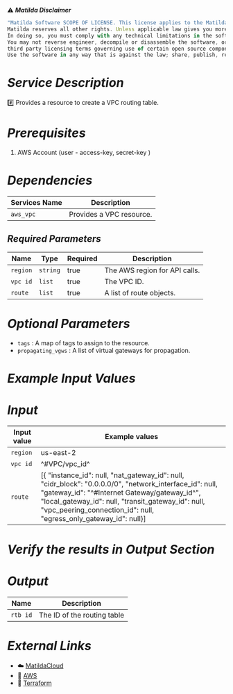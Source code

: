 :warning: ***Matilda Disclaimer***
```javascript
"Matilda Software SCOPE OF LICENSE. This license applies to the Matilda cloud product. The software is licensed, not sold. This agreement only gives you some rights to use the software. 
Matilda reserves all other rights. Unless applicable law gives you more rights despite this limitation, you may use the software only as expressly permitted in this agreement. 
In doing so, you must comply with any technical limitations in the software that only allow you to use it in certain ways. 
You may not reverse engineer, decompile or disassemble the software, or otherwise attempt to derive the source code for the software except and solely to the extent required by 
third party licensing terms governing use of certain open source components that may be included in the software; remove, minimize, block or modify any notices of Matilda or its suppliers in the software 
Use the software in any way that is against the law; share, publish, rent or lease the software, or provide the software as a offering for others to use."
```

# *Service Description*
:hash: Provides a resource to create a VPC routing table.

# *Prerequisites*
1. AWS Account (user - access-key, secret-key )

# *Dependencies*
| **Services Name**        | **Description**                                                      |
|--------------------------|----------------------------------------------------------------------|
| `aws_vpc`                | Provides a VPC resource.                                             |

## *Required Parameters*
| Name | Type | Required | Description |
| --- | --- | --- | --- |
|`region` | `string` | true | The AWS region for API calls. |
|`vpc id` | `list` | true | The VPC ID. |
|`route` | `list` | true | A list of route objects. |


# *Optional Parameters*
* `tags` : 	A map of tags to assign to the resource.
* `propagating_vgws` : 	A list of virtual gateways for propagation.


# *Example Input Values*
# *Input*

| Input value                       | Example values                                                                           |
|-----------------------------------|------------------------------------------------------------------------------------------|
| `region`                          | us-east-2                                                                                | 
| `vpc id`                          | ^#VPC/vpc_id^                                                                            | 
| `route`                           | [{     "instance_id": null,     "nat_gateway_id": null,     "cidr_block": "0.0.0.0/0",      "network_interface_id": null,     "gateway_id": "^#Internet Gateway/gateway_id^",     "local_gateway_id": null,     "transit_gateway_id": null,      "vpc_peering_connection_id": null,      "egress_only_gateway_id": null}]   | 


# *Verify the results in Output Section*
# *Output*
| Name | Description |
| ------------- | ------------- |
|  `rtb id` | The ID of the routing table |



# *External Links*
* :cloud: [MatildaCloud](https://www.matildacloud.com/docs/ "Matildacloud")
* :link: [AWS](https://aws.amazon.com/console/)
* :link: [Terraform](https://registry.terraform.io/providers/hashicorp/aws/latest/docs)



